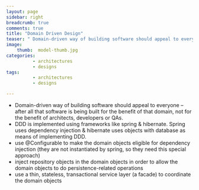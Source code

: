 ```yaml
---
layout: page
sidebar: right
breadcrumb: true
comments: true
title: "Domain Driven Design"
teaser: " Domain-driven way of building software should appeal to everyone – after all that software is being built for the benefit of that domain, not for the benefit of architects, developers or QAs."
image:
    thumb:  model-thumb.jpg
categories:
          - architectures
          - designs
tags:
          - architectures
          - designs

---
```


- Domain-driven way of building software should appeal to everyone – after all that software is being built for the benefit of that domain, not for the benefit of architects, developers or QAs.
- DDD is implemented using frameworks like spring & hibernate. Spring uses dependency injection & hibernate uses objects with database as means of implementing DDD.
- use @Configurable to make the domain objects eligible for dependency injection (they are not instantiated by spring, so they need this special approach)
- inject repository objects in the domain objects in order to allow the domain objects to do persistence-related operations
- use a thin, stateless, transactional service layer (a facade) to coordinate the domain objects
